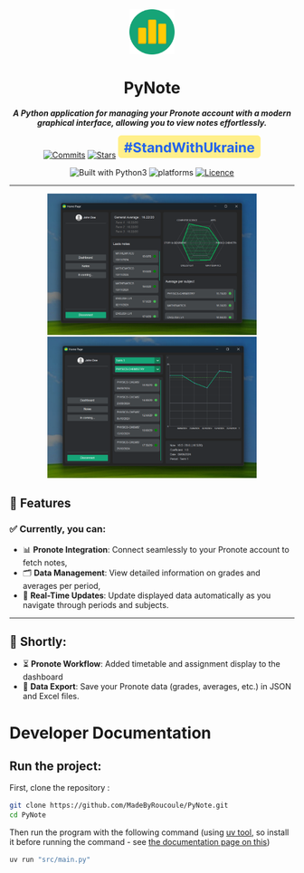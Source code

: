 <div align="center">

<img src="doc/logo.svg" width="80">

# PyNote

***A Python application for managing your Pronote account with a modern graphical interface, allowing you to view notes effortlessly.***

[![Commits](https://img.shields.io/github/commit-activity/t/MadeByRoucoule/PyNote?style=flat)](https://github.com/MadeByRoucoule/PyNote/commits/main/)
[![Stars](https://img.shields.io/github/stars/MadeByRoucoule/PyNote?style=social&label=Stars)](https://github.com/MadeByRoucoule/PyNote)
[![Stand With Ukraine](https://raw.githubusercontent.com/vshymanskyy/StandWithUkraine/main/badges/StandWithUkraine.svg)](https://stand-with-ukraine.pp.ua)

![Built with Python3](https://img.shields.io/badge/built%20with-Python3-yellow.svg)
![platforms](https://img.shields.io/badge/Platforms-Linux%20|%20Windows%20|%20Mac%20-purple.svg)
[![Licence](https://img.shields.io/badge/License-MIT-brightgreen.svg)](https://github.com/MadeByRoucoule/PyNote/blob/master/LICENCE.txt)
___
<img src="doc/screenshot_home_page.png" height="250px">
<img src="doc/screenshot_notes_page.png" height="250px">

</div>

## 🚀 Features
### ✅ Currently, you can:
- 📊 **Pronote Integration**: Connect seamlessly to your Pronote account to fetch notes,
- 🗂 **Data Management**: View detailed information on grades and averages per period,
- 🔄 **Real-Time Updates**: Update displayed data automatically as you navigate through periods and subjects.
___
## 🔧 Shortly:
- ⏳️ **Pronote Workflow**: Added timetable and assignment display to the dashboard
- 💾 **Data Export**: Save your Pronote data (grades, averages, etc.) in JSON and Excel files.

# Developer Documentation
## Run the project:
First, clone the repository :
```bash
git clone https://github.com/MadeByRoucoule/PyNote.git
cd PyNote
```
Then run the program with the following command (using [uv tool](https://github.com/astral-sh/uv), so install it before running the command - see [the documentation page on this](https://docs.astral.sh/uv/))
```bash
uv run "src/main.py"
```